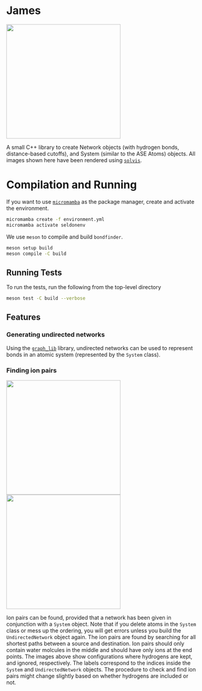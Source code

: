 # James

<img src="https://github.com/amritagos/james/blob/main/resources/hbond_fig.png?raw=true" width="300" />

A small C++ library to create Network objects (with hydrogen bonds, distance-based cutoffs), and System (similar to the ASE Atoms) objects. All images shown here have been rendered using [`solvis`](https://github.com/amritagos/solvis).

# Compilation and Running 

If you want to use [`micromamba`](https://mamba.readthedocs.io/en/latest/user_guide/micromamba.html) as the package manager, create and activate the environment.

```bash
micromamba create -f environment.yml
micromamba activate seldonenv
```

We use `meson` to compile and build `bondfinder`. 

```bash
meson setup build
meson compile -C build
```

## Running Tests

To run the tests, run the following from the top-level directory

```bash
meson test -C build --verbose
```

## Features

### Generating undirected networks 

Using the [`graph_lib`](https://github.com/seldon-code/graph_lib) library, undirected networks can be used
to represent bonds in an atomic system (represented by the `System` class).

### Finding ion pairs 

<p float="left">
    <img src="https://github.com/amritagos/james/blob/develop/resources/oct_with_hydrogens.png?raw=true" width="300" />
    <img src="https://github.com/amritagos/james/blob/develop/resources/oct_no_hydrogens.png?raw=true" width="300" />
</p>

Ion pairs can be found, provided that a network has been given in conjunction with a `System` object. Note that if you delete atoms in the `System` class or mess up the ordering, you will get errors unless you build the `UndirectedNetwork` object again. The ion pairs are found by searching for all shortest paths between a source and destination. Ion pairs should only contain water molcules in the middle and should have only ions at the end points. The images above show configurations where hydrogens are kept, and ignored, respectively. The labels correspond to the indices inside the `System` and `UndirectedNetwork` objects. The procedure to check and find ion pairs might change slightly based on whether hydrogens are included or not. 